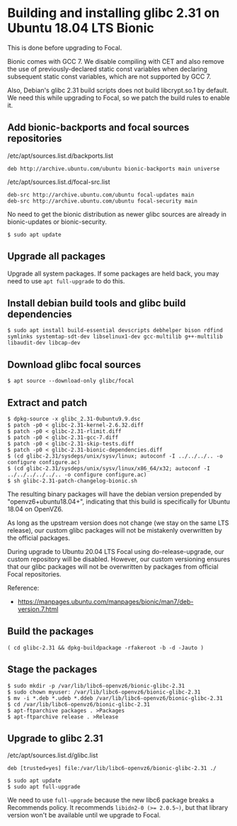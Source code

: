 # Building and installing glibc 2.31 on Ubuntu 18.04 LTS Bionic

This is done before upgrading to Focal.

Bionic comes with GCC 7. We disable compiling with CET and also remove the use of
previously-declared static const variables when declaring subsequent static const
variables, which are not supported by GCC 7.

Also, Debian's glibc 2.31 build scripts does not build libcrypt.so.1 by default.
We need this while upgrading to Focal, so we patch the build rules to enable it.

## Add bionic-backports and focal sources repositories

/etc/apt/sources.list.d/backports.list
```
deb http://archive.ubuntu.com/ubuntu bionic-backports main universe
```

/etc/apt/sources.list.d/focal-src.list
```
deb-src http://archive.ubuntu.com/ubuntu focal-updates main
deb-src http://archive.ubuntu.com/ubuntu focal-security main
```

No need to get the bionic distribution as newer glibc sources are already in bionic-updates
or bionic-security.

```console
$ sudo apt update
```

## Upgrade all packages

Upgrade all system packages. If some packages are held back, you may need to use
`apt full-upgrade` to do this.

## Install debian build tools and glibc build dependencies

```console
$ sudo apt install build-essential devscripts debhelper bison rdfind symlinks systemtap-sdt-dev libselinux1-dev gcc-multilib g++-multilib libaudit-dev libcap-dev
```

## Download glibc focal sources

```console
$ apt source --download-only glibc/focal
```

## Extract and patch

```
$ dpkg-source -x glibc_2.31-0ubuntu9.9.dsc
$ patch -p0 < glibc-2.31-kernel-2.6.32.diff
$ patch -p0 < glibc-2.31-rlimit.diff
$ patch -p0 < glibc-2.31-gcc-7.diff
$ patch -p0 < glibc-2.31-skip-tests.diff
$ patch -p0 < glibc-2.31-bionic-dependencies.diff
$ (cd glibc-2.31/sysdeps/unix/sysv/linux; autoconf -I ../../../.. -o configure configure.ac)
$ (cd glibc-2.31/sysdeps/unix/sysv/linux/x86_64/x32; autoconf -I ../../../../../.. -o configure configure.ac)
$ sh glibc-2.31-patch-changelog-bionic.sh
```

The resulting binary packages will have the debian version prepended by "openvz6+ubuntu18.04+",
indicating that this build is specifically for Ubuntu 18.04 on OpenVZ6.

As long as the upstream version does not change (we stay on the same LTS release),
our custom glibc packages will not be mistakenly overwritten by the official packages.

During upgrade to Ubuntu 20.04 LTS Focal using do-release-upgrade, our custom repository
will be disabled. However, our custom versioning ensures that our glibc packages will not
be overwritten by packages from official Focal repositories.

Reference:
- https://manpages.ubuntu.com/manpages/bionic/man7/deb-version.7.html


## Build the packages

```console
( cd glibc-2.31 && dpkg-buildpackage -rfakeroot -b -d -Jauto )
```

## Stage the packages

```
$ sudo mkdir -p /var/lib/libc6-openvz6/bionic-glibc-2.31
$ sudo chown myuser: /var/lib/libc6-openvz6/bionic-glibc-2.31
$ mv -i *.deb *.udeb *.ddeb /var/lib/libc6-openvz6/bionic-glibc-2.31
$ cd /var/lib/libc6-openvz6/bionic-glibc-2.31
$ apt-ftparchive packages . >Packages
$ apt-ftparchive release . >Release
```

## Upgrade to glibc 2.31

/etc/apt/sources.list.d/glibc.list
```
deb [trusted=yes] file:/var/lib/libc6-openvz6/bionic-glibc-2.31 ./
```

```
$ sudo apt update
$ sudo apt full-upgrade
```

We need to use `full-upgrade` because the new libc6 package breaks a Recommends policy.
It recommends `libidn2-0 (>= 2.0.5~)`, but that library version won't be available until
we upgrade to Focal.

